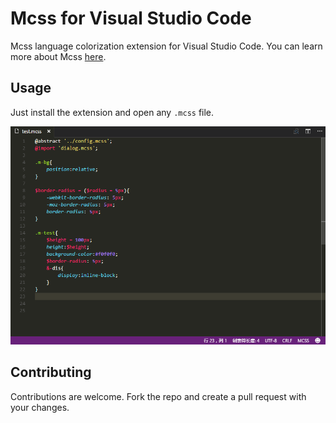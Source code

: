 # Mcss for Visual Studio Code
Mcss language colorization extension for Visual Studio Code. You can learn more about Mcss [here](https://github.com/leeluolee/mcss).

## Usage
Just install the extension and open any `.mcss` file.

![Mcss Syntax Highlight](/images/mcss-syntax-highlight.png "Mcss Syntax Hightlight")

## Contributing
Contributions are welcome. Fork the repo and create a pull request with your changes.